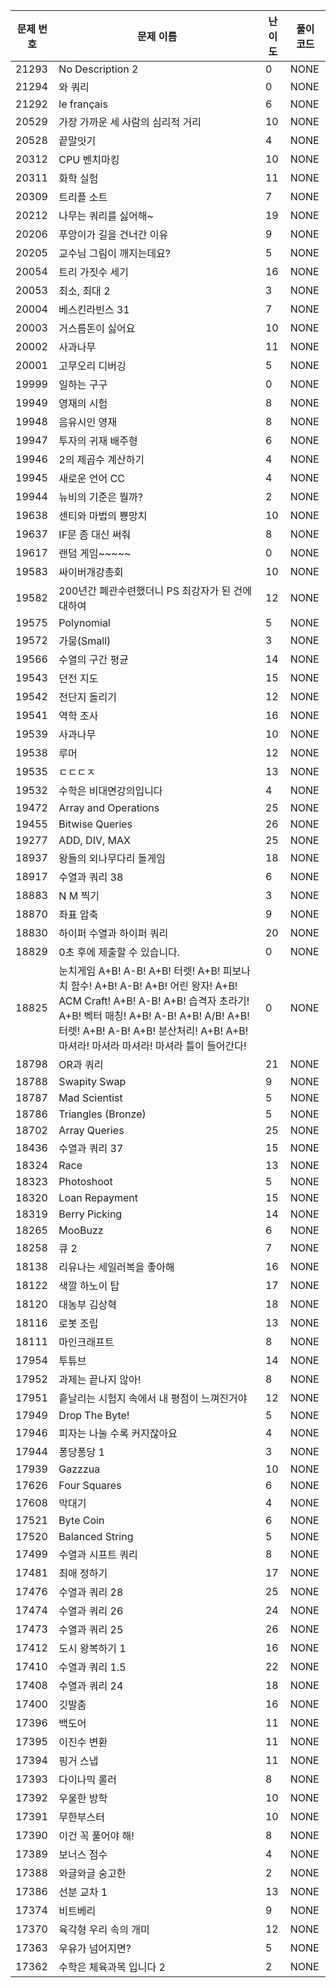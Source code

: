 | 문제 번호 | 문제 이름 | 난이도 | 풀이 코드 |
| --- | --- | --- | --- |
| 21293 | No Description 2 | 0 | NONE |
| 21294 | 와 쿼리 | 0 | NONE |
| 21292 | le français | 6 | NONE |
| 20529 | 가장 가까운 세 사람의 심리적 거리 | 10 | NONE |
| 20528 | 끝말잇기 | 4 | NONE |
| 20312 | CPU 벤치마킹 | 10 | NONE |
| 20311 | 화학 실험 | 11 | NONE |
| 20309 | 트리플 소트 | 7 | NONE |
| 20212 | 나무는 쿼리를 싫어해~ | 19 | NONE |
| 20206 | 푸앙이가 길을 건너간 이유 | 9 | NONE |
| 20205 | 교수님 그림이 깨지는데요? | 5 | NONE |
| 20054 | 트리 가짓수 세기 | 16 | NONE |
| 20053 | 최소, 최대 2 | 3 | NONE |
| 20004 | 베스킨라빈스 31 | 7 | NONE |
| 20003 | 거스름돈이 싫어요 | 10 | NONE |
| 20002 | 사과나무 | 11 | NONE |
| 20001 | 고무오리 디버깅 | 5 | NONE |
| 19999 | 일하는 구구 | 0 | NONE |
| 19949 | 영재의 시험 | 8 | NONE |
| 19948 | 음유시인 영재 | 8 | NONE |
| 19947 | 투자의 귀재 배주형 | 6 | NONE |
| 19946 | 2의 제곱수 계산하기 | 4 | NONE |
| 19945 | 새로운 언어 CC | 4 | NONE |
| 19944 | 뉴비의 기준은 뭘까? | 2 | NONE |
| 19638 | 센티와 마법의 뿅망치 | 10 | NONE |
| 19637 | IF문 좀 대신 써줘 | 8 | NONE |
| 19617 | 랜덤 게임~~~~~ | 0 | NONE |
| 19583 | 싸이버개강총회 | 10 | NONE |
| 19582 | 200년간 폐관수련했더니 PS 최강자가 된 건에 대하여 | 12 | NONE |
| 19575 | Polynomial | 5 | NONE |
| 19572 | 가뭄(Small) | 3 | NONE |
| 19566 | 수열의 구간 평균 | 14 | NONE |
| 19543 | 던전 지도 | 15 | NONE |
| 19542 | 전단지 돌리기 | 12 | NONE |
| 19541 | 역학 조사 | 16 | NONE |
| 19539 | 사과나무 | 10 | NONE |
| 19538 | 루머 | 12 | NONE |
| 19535 | ㄷㄷㄷㅈ | 13 | NONE |
| 19532 | 수학은 비대면강의입니다 | 4 | NONE |
| 19472 | Array and Operations | 25 | NONE |
| 19455 | Bitwise Queries | 26 | NONE |
| 19277 | ADD, DIV, MAX | 25 | NONE |
| 18937 | 왕들의 외나무다리 돌게임 | 18 | NONE |
| 18917 | 수열과 쿼리 38 | 6 | NONE |
| 18883 | N M 찍기 | 3 | NONE |
| 18870 | 좌표 압축 | 9 | NONE |
| 18830 | 하이퍼 수열과 하이퍼 쿼리 | 20 | NONE |
| 18829 | 0초 후에 제출할 수 있습니다. | 0 | NONE |
| 18825 | 눈치게임 A+B! A-B! A+B! 터렛! A+B! 피보나치 함수! A+B! A-B! A+B! 어린 왕자! A+B! ACM Craft! A+B! A-B! A+B! 습격자 초라기! A+B! 벡터 매칭! A+B! A-B! A+B! A/B! A+B! 터렛! A+B! A-B! A+B! 분산처리! A+B! A+B! 마셔라! 마셔라 마셔라! 마셔라 틀이 들어간다! | 0 | NONE |
| 18798 | OR과 쿼리 | 21 | NONE |
| 18788 | Swapity Swap | 9 | NONE |
| 18787 | Mad Scientist | 5 | NONE |
| 18786 | Triangles (Bronze) | 5 | NONE |
| 18702 | Array Queries | 25 | NONE |
| 18436 | 수열과 쿼리 37 | 15 | NONE |
| 18324 | Race | 13 | NONE |
| 18323 | Photoshoot | 5 | NONE |
| 18320 | Loan Repayment | 15 | NONE |
| 18319 | Berry Picking | 14 | NONE |
| 18265 | MooBuzz | 6 | NONE |
| 18258 | 큐 2 | 7 | NONE |
| 18138 | 리유나는 세일러복을 좋아해 | 16 | NONE |
| 18122 | 색깔 하노이 탑 | 17 | NONE |
| 18120 | 대농부 김상혁 | 18 | NONE |
| 18116 | 로봇 조립 | 13 | NONE |
| 18111 | 마인크래프트 | 8 | NONE |
| 17954 | 투튜브 | 14 | NONE |
| 17952 | 과제는 끝나지 않아! | 8 | NONE |
| 17951 | 흩날리는 시험지 속에서 내 평점이 느껴진거야 | 12 | NONE |
| 17949 | Drop The Byte! | 5 | NONE |
| 17946 | 피자는 나눌 수록 커지잖아요 | 4 | NONE |
| 17944 | 퐁당퐁당 1 | 3 | NONE |
| 17939 | Gazzzua | 10 | NONE |
| 17626 | Four Squares | 6 | NONE |
| 17608 | 막대기 | 4 | NONE |
| 17521 | Byte Coin | 6 | NONE |
| 17520 | Balanced String | 5 | NONE |
| 17499 | 수열과 시프트 쿼리 | 8 | NONE |
| 17481 | 최애 정하기 | 17 | NONE |
| 17476 | 수열과 쿼리 28 | 25 | NONE |
| 17474 | 수열과 쿼리 26 | 24 | NONE |
| 17473 | 수열과 쿼리 25 | 26 | NONE |
| 17412 | 도시 왕복하기 1 | 16 | NONE |
| 17410 | 수열과 쿼리 1.5 | 22 | NONE |
| 17408 | 수열과 쿼리 24 | 18 | NONE |
| 17400 | 깃발춤 | 16 | NONE |
| 17396 | 백도어 | 11 | NONE |
| 17395 | 이진수 변환 | 11 | NONE |
| 17394 | 핑거 스냅 | 11 | NONE |
| 17393 | 다이나믹 롤러 | 8 | NONE |
| 17392 | 우울한 방학 | 10 | NONE |
| 17391 | 무한부스터 | 10 | NONE |
| 17390 | 이건 꼭 풀어야 해! | 8 | NONE |
| 17389 | 보너스 점수 | 4 | NONE |
| 17388 | 와글와글 숭고한 | 2 | NONE |
| 17386 | 선분 교차 1 | 13 | NONE |
| 17374 | 비트베리 | 9 | NONE |
| 17370 | 육각형 우리 속의 개미 | 12 | NONE |
| 17363 | 우유가 넘어지면? | 5 | NONE |
| 17362 | 수학은 체육과목 입니다 2 | 2 | NONE |
